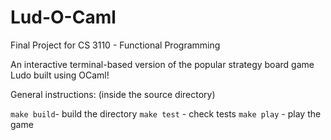 # Lud-O-Caml                                                                                                                                                       
                                                                                                                                                      
Final Project for CS 3110 - Functional Programming

An interactive terminal-based version of the popular strategy board game Ludo built using OCaml!

General instructions:
(inside the source directory)

`make build`- build the directory
`make test` - check tests
`make play` - play the game

